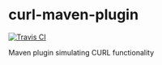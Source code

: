 # curl-maven-plugin
[![Travis CI](https://travis-ci.org/ando182/curl-maven-plugin.svg?branch=master)](https://travis-ci.org/ando182/curl-maven-plugin/)

Maven plugin simulating CURL functionality
